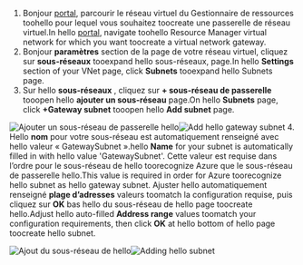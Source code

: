1. <span data-ttu-id="fd4f6-101">Bonjour [portal](http://portal.azure.com), parcourir le réseau virtuel du Gestionnaire de ressources toohello pour lequel vous souhaitez toocreate une passerelle de réseau virtuel.</span><span class="sxs-lookup"><span data-stu-id="fd4f6-101">In hello [portal](http://portal.azure.com), navigate toohello Resource Manager virtual network for which you want toocreate a virtual network gateway.</span></span>
2. <span data-ttu-id="fd4f6-102">Bonjour **paramètres** section de la page de votre réseau virtuel, cliquez sur **sous-réseaux** tooexpand hello sous-réseaux, page.</span><span class="sxs-lookup"><span data-stu-id="fd4f6-102">In hello **Settings** section of your VNet page, click **Subnets** tooexpand hello Subnets page.</span></span>
3. <span data-ttu-id="fd4f6-103">Sur hello **sous-réseaux** , cliquez sur **+ sous-réseau de passerelle** tooopen hello **ajouter un sous-réseau** page.</span><span class="sxs-lookup"><span data-stu-id="fd4f6-103">On hello **Subnets** page, click **+Gateway subnet** tooopen hello **Add subnet** page.</span></span>

  <span data-ttu-id="fd4f6-104">![Ajouter un sous-réseau de passerelle hello](./media/vpn-gateway-add-gwsubnet-rm-portal-include/addgwsubnet.png "ajouter un sous-réseau de passerelle hello")</span><span class="sxs-lookup"><span data-stu-id="fd4f6-104">![Add hello gateway subnet](./media/vpn-gateway-add-gwsubnet-rm-portal-include/addgwsubnet.png "Add hello gateway subnet")</span></span>
4. <span data-ttu-id="fd4f6-105">Hello **nom** pour votre sous-réseau est automatiquement renseigné avec hello valeur « GatewaySubnet ».</span><span class="sxs-lookup"><span data-stu-id="fd4f6-105">hello **Name** for your subnet is automatically filled in with hello value 'GatewaySubnet'.</span></span> <span data-ttu-id="fd4f6-106">Cette valeur est requise dans l’ordre pour le sous-réseau de hello toorecognize Azure que le sous-réseau de passerelle hello.</span><span class="sxs-lookup"><span data-stu-id="fd4f6-106">This value is required in order for Azure toorecognize hello subnet as hello gateway subnet.</span></span> <span data-ttu-id="fd4f6-107">Ajuster hello automatiquement renseigné **plage d’adresses** valeurs toomatch la configuration requise, puis cliquez sur **OK** bas hello du sous-réseau de hello page toocreate hello.</span><span class="sxs-lookup"><span data-stu-id="fd4f6-107">Adjust hello auto-filled **Address range** values toomatch your configuration requirements, then click **OK** at hello bottom of hello page toocreate hello subnet.</span></span>

  <span data-ttu-id="fd4f6-108">![Ajout du sous-réseau de hello](./media/vpn-gateway-add-gwsubnet-rm-portal-include/addsubnetgw.png "Ajout hello sous-réseau")</span><span class="sxs-lookup"><span data-stu-id="fd4f6-108">![Adding hello subnet](./media/vpn-gateway-add-gwsubnet-rm-portal-include/addsubnetgw.png "Adding hello subnet")</span></span>
